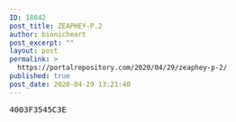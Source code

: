 ```yaml
---
ID: 18042
post_title: ZEAPHEY-P.2
author: bionicheart
post_excerpt: ""
layout: post
permalink: >
  https://portalrepository.com/2020/04/29/zeaphey-p-2/
published: true
post_date: 2020-04-29 13:21:40
---
```

<pre>4003F3545C3E</pre>